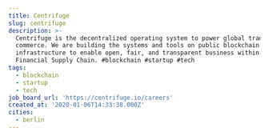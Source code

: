 ```yaml
---
title: Centrifuge
slug: centrifuge
description: >-
  Centrifuge is the decentralized operating system to power global trade and
  commerce. We are building the systems and tools on public blockchain
  infrastructure to enable open, fair, and transparent business within the
  Financial Supply Chain. #blockchain #startup #tech
tags:
  - blockchain
  - startup
  - tech
job_board_url: 'https://centrifuge.io/careers'
created_at: '2020-01-06T14:33:38.000Z'
cities:
  - berlin
---
```


